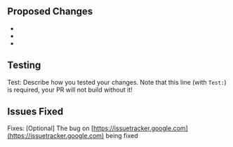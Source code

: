 ## Proposed Changes

  -
  -
  -

## Testing

Test: Describe how you tested your changes. Note that this line (with `Test:`) is required, your PR will not build without it!

## Issues Fixed

Fixes: [Optional] The bug on [https://issuetracker.google.com](https://issuetracker.google.com) being fixed
